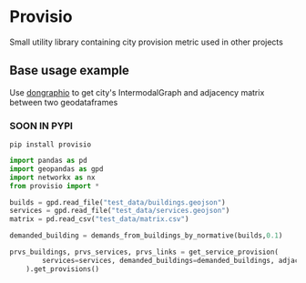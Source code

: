 

# Provisio

Small utility library containing city provision metric used in other projects


## Base usage example
Use [dongraphio](https://github.com/DDonnyy/dongraphio) to get city's IntermodalGraph and adjacency matrix between two geodataframes

### SOON IN PYPI
```pip install provisio```

```python
import pandas as pd
import geopandas as gpd
import networkx as nx
from provisio import *

builds = gpd.read_file("test_data/buildings.geojson")
services = gpd.read_file("test_data/services.geojson")
matrix = pd.read_csv("test_data/matrix.csv")

demanded_building = demands_from_buildings_by_normative(builds,0.1)

prvs_buildings, prvs_services, prvs_links = get_service_provision(
        services=services, demanded_buildings=demanded_buildings, adjacency_matrix=matrix, threshold=10
    ).get_provisions()

```

